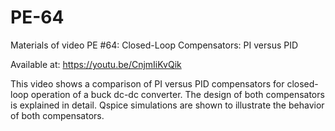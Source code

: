 # PE-64

Materials of video PE #64: Closed-Loop Compensators: PI versus PID

Available at: https://youtu.be/CnjmIiKvQik

This video shows a comparison of PI versus PID compensators for closed-loop operation of a buck dc-dc converter. The design of both compensators is explained in detail. Qspice simulations are shown to illustrate the behavior of both compensators.

